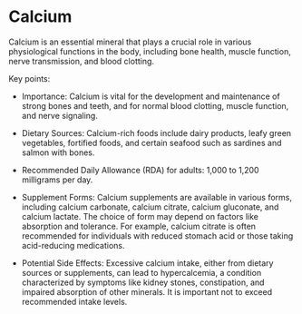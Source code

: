 # Calcium

Calcium is an essential mineral that plays a crucial role in various physiological functions in the body, including bone health, muscle function, nerve transmission, and blood clotting. 

Key points:

* Importance: Calcium is vital for the development and maintenance of strong bones and teeth, and for normal blood clotting, muscle function, and nerve signaling.

* Dietary Sources: Calcium-rich foods include dairy products, leafy green vegetables, fortified foods, and certain seafood such as sardines and salmon with bones.

* Recommended Daily Allowance (RDA) for adults: 1,000 to 1,200 milligrams per day.

* Supplement Forms: Calcium supplements are available in various forms, including calcium carbonate, calcium citrate, calcium gluconate, and calcium lactate. The choice of form may depend on factors like absorption and tolerance. For example, calcium citrate is often recommended for individuals with reduced stomach acid or those taking acid-reducing medications.

* Potential Side Effects: Excessive calcium intake, either from dietary sources or supplements, can lead to hypercalcemia, a condition characterized by symptoms like kidney stones, constipation, and impaired absorption of other minerals. It is important not to exceed recommended intake levels.
